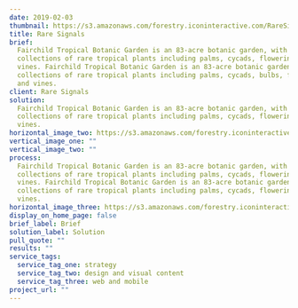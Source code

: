 ```yaml
---
date: 2019-02-03
thumbnail: https://s3.amazonaws.com/forestry.iconinteractive.com/RareSignals.009.jpeg
title: Rare Signals
brief:
  Fairchild Tropical Botanic Garden is an 83-acre botanic garden, with extensive
  collections of rare tropical plants including palms, cycads, flowering trees, and
  vines. Fairchild Tropical Botanic Garden is an 83-acre botanic garden, with extensive
  collections of rare tropical plants including palms, cycads, bulbs, flowering trees,
  and vines.
client: Rare Signals
solution:
  Fairchild Tropical Botanic Garden is an 83-acre botanic garden, with extensive
  collections of rare tropical plants including palms, cycads, flowering trees, and
  vines.
horizontal_image_two: https://s3.amazonaws.com/forestry.iconinteractive.com/RareSignals.005.jpeg
vertical_image_one: ""
vertical_image_two: ""
process:
  Fairchild Tropical Botanic Garden is an 83-acre botanic garden, with extensive
  collections of rare tropical plants including palms, cycads, flowering trees, and
  vines. Fairchild Tropical Botanic Garden is an 83-acre botanic garden, with extensive
  collections of rare tropical plants including palms, cycads, flowering trees, and
  vines.
horizontal_image_three: https://s3.amazonaws.com/forestry.iconinteractive.com/RareSignals.008.jpeg
display_on_home_page: false
brief_label: Brief
solution_label: Solution
pull_quote: ""
results: ""
service_tags:
  service_tag_one: strategy
  service_tag_two: design and visual content
  service_tag_three: web and mobile
project_url: ""
---
```

